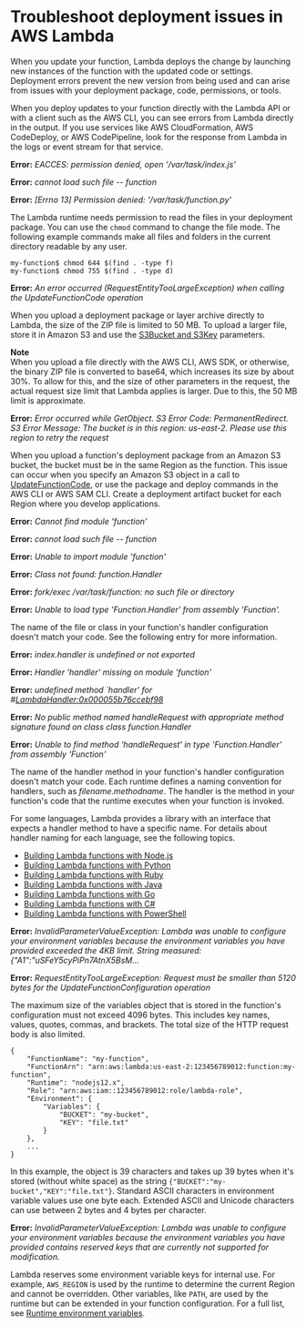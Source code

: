 # Troubleshoot deployment issues in AWS Lambda<a name="troubleshooting-deployment"></a>

When you update your function, Lambda deploys the change by launching new instances of the function with the updated code or settings\. Deployment errors prevent the new version from being used and can arise from issues with your deployment package, code, permissions, or tools\.

When you deploy updates to your function directly with the Lambda API or with a client such as the AWS CLI, you can see errors from Lambda directly in the output\. If you use services like AWS CloudFormation, AWS CodeDeploy, or AWS CodePipeline, look for the response from Lambda in the logs or event stream for that service\.

**Error:** *EACCES: permission denied, open '/var/task/index\.js'*

**Error:** *cannot load such file \-\- function*

**Error:** *\[Errno 13\] Permission denied: '/var/task/function\.py'*

The Lambda runtime needs permission to read the files in your deployment package\. You can use the `chmod` command to change the file mode\. The following example commands make all files and folders in the current directory readable by any user\.

```
my-function$ chmod 644 $(find . -type f)
my-function$ chmod 755 $(find . -type d)
```

**Error:** *An error occurred \(RequestEntityTooLargeException\) when calling the UpdateFunctionCode operation*

When you upload a deployment package or layer archive directly to Lambda, the size of the ZIP file is limited to 50 MB\. To upload a larger file, store it in Amazon S3 and use the [S3Bucket and S3Key](API_UpdateFunctionCode.md#SSS-UpdateFunctionCode-request-S3Bucket) parameters\.

**Note**  
When you upload a file directly with the AWS CLI, AWS SDK, or otherwise, the binary ZIP file is converted to base64, which increases its size by about 30%\. To allow for this, and the size of other parameters in the request, the actual request size limit that Lambda applies is larger\. Due to this, the 50 MB limit is approximate\.

**Error:** *Error occurred while GetObject\. S3 Error Code: PermanentRedirect\. S3 Error Message: The bucket is in this region: us\-east\-2\. Please use this region to retry the request*

When you upload a function's deployment package from an Amazon S3 bucket, the bucket must be in the same Region as the function\. This issue can occur when you specify an Amazon S3 object in a call to [UpdateFunctionCode](API_UpdateFunctionCode.md), or use the package and deploy commands in the AWS CLI or AWS SAM CLI\. Create a deployment artifact bucket for each Region where you develop applications\.

**Error:** *Cannot find module 'function'*

**Error:** *cannot load such file \-\- function*

**Error:** *Unable to import module 'function'*

**Error:** *Class not found: function\.Handler*

**Error:** *fork/exec /var/task/function: no such file or directory*

**Error:** *Unable to load type 'Function\.Handler' from assembly 'Function'\.*

The name of the file or class in your function's handler configuration doesn't match your code\. See the following entry for more information\.

**Error:** *index\.handler is undefined or not exported*

**Error:** *Handler 'handler' missing on module 'function'*

**Error:** *undefined method `handler' for \#<LambdaHandler:0x000055b76ccebf98>*

**Error:** *No public method named handleRequest with appropriate method signature found on class class function\.Handler*

**Error:** *Unable to find method 'handleRequest' in type 'Function\.Handler' from assembly 'Function'*

The name of the handler method in your function's handler configuration doesn't match your code\. Each runtime defines a naming convention for handlers, such as *filename*\.*methodname*\. The handler is the method in your function's code that the runtime executes when your function is invoked\.

For some languages, Lambda provides a library with an interface that expects a handler method to have a specific name\. For details about handler naming for each language, see the following topics\.
+ [Building Lambda functions with Node\.js](lambda-nodejs.md)
+ [Building Lambda functions with Python](lambda-python.md)
+ [Building Lambda functions with Ruby](lambda-ruby.md)
+ [Building Lambda functions with Java](lambda-java.md)
+ [Building Lambda functions with Go](lambda-golang.md)
+ [Building Lambda functions with C\#](lambda-csharp.md)
+ [Building Lambda functions with PowerShell](lambda-powershell.md)

**Error:** *InvalidParameterValueException: Lambda was unable to configure your environment variables because the environment variables you have provided exceeded the 4KB limit\. String measured: \{"A1":"uSFeY5cyPiPn7AtnX5BsM\.\.\.*

**Error:** *RequestEntityTooLargeException: Request must be smaller than 5120 bytes for the UpdateFunctionConfiguration operation*

The maximum size of the variables object that is stored in the function's configuration must not exceed 4096 bytes\. This includes key names, values, quotes, commas, and brackets\. The total size of the HTTP request body is also limited\.

```
{
    "FunctionName": "my-function",
    "FunctionArn": "arn:aws:lambda:us-east-2:123456789012:function:my-function",
    "Runtime": "nodejs12.x",
    "Role": "arn:aws:iam::123456789012:role/lambda-role",
    "Environment": {
        "Variables": {
            "BUCKET": "my-bucket",
            "KEY": "file.txt"
        }
    },
    ...
}
```

In this example, the object is 39 characters and takes up 39 bytes when it's stored \(without white space\) as the string `{"BUCKET":"my-bucket","KEY":"file.txt"}`\. Standard ASCII characters in environment variable values use one byte each\. Extended ASCII and Unicode characters can use between 2 bytes and 4 bytes per character\.

**Error:** *InvalidParameterValueException: Lambda was unable to configure your environment variables because the environment variables you have provided contains reserved keys that are currently not supported for modification\.*

Lambda reserves some environment variable keys for internal use\. For example, `AWS_REGION` is used by the runtime to determine the current Region and cannot be overridden\. Other variables, like `PATH`, are used by the runtime but can be extended in your function configuration\. For a full list, see [Runtime environment variables](configuration-envvars.md#configuration-envvars-runtime)\.